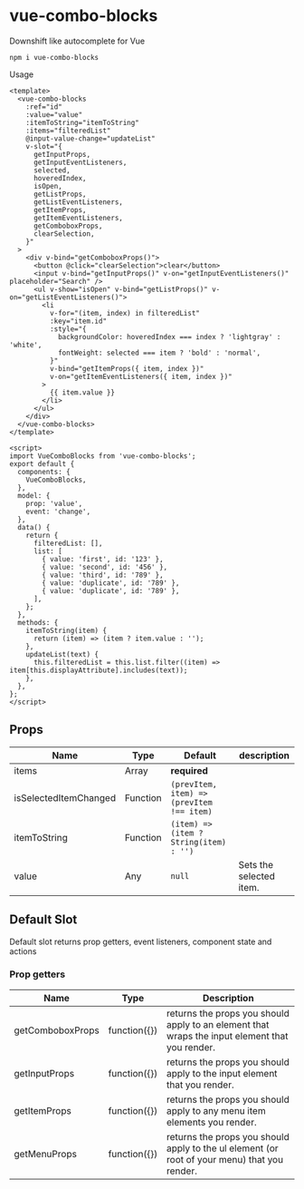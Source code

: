 # vue-combo-blocks

Downshift like autocomplete for Vue

```
npm i vue-combo-blocks
```

Usage

```vue
<template>
  <vue-combo-blocks
    :ref="id"
    :value="value"
    :itemToString="itemToString"
    :items="filteredList"
    @input-value-change="updateList"
    v-slot="{
      getInputProps,
      getInputEventListeners,
      selected,
      hoveredIndex,
      isOpen,
      getListProps,
      getListEventListeners,
      getItemProps,
      getItemEventListeners,
      getComboboxProps,
      clearSelection,
    }"
  >
    <div v-bind="getComboboxProps()">
      <button @click="clearSelection">clear</button>
      <input v-bind="getInputProps()" v-on="getInputEventListeners()" placeholder="Search" />
      <ul v-show="isOpen" v-bind="getListProps()" v-on="getListEventListeners()">
        <li
          v-for="(item, index) in filteredList"
          :key="item.id"
          :style="{
            backgroundColor: hoveredIndex === index ? 'lightgray' : 'white',
            fontWeight: selected === item ? 'bold' : 'normal',
          }"
          v-bind="getItemProps({ item, index })"
          v-on="getItemEventListeners({ item, index })"
        >
          {{ item.value }}
        </li>
      </ul>
    </div>
  </vue-combo-blocks>
</template>

<script>
import VueComboBlocks from 'vue-combo-blocks';
export default {
  components: {
    VueComboBlocks,
  },
  model: {
    prop: 'value',
    event: 'change',
  },
  data() {
    return {
      filteredList: [],
      list: [
        { value: 'first', id: '123' },
        { value: 'second', id: '456' },
        { value: 'third', id: '789' },
        { value: 'duplicate', id: '789' },
        { value: 'duplicate', id: '789' },
      ],
    };
  },
  methods: {
    itemToString(item) {
      return (item) => (item ? item.value : '');
    },
    updateList(text) {
      this.filteredList = this.list.filter((item) => item[this.displayAttribute].includes(text));
    },
  },
};
</script>
```

## Props

| Name                  | Type     | Default                                   | description             |
| --------------------- | -------- | ----------------------------------------- | ----------------------- |
| items                 | Array    | **required**                              |                         |
| isSelectedItemChanged | Function | `(prevItem, item) => (prevItem !== item)` |                         |
| itemToString          | Function | `(item) => (item ? String(item) : '')`    |                         |
| value                 | Any      | `null`                                    | Sets the selected item. |

## Default Slot

Default slot returns prop getters, event listeners, component state and actions

### Prop getters

| Name             | Type         | Description                                                                                    |
| ---------------- | ------------ | ---------------------------------------------------------------------------------------------- |
| getComboboxProps | function({}) | returns the props you should apply to an element that wraps the input element that you render. |
| getInputProps    | function({}) | returns the props you should apply to the input element that you render.                       |
| getItemProps     | function({}) | returns the props you should apply to any menu item elements you render.                       |
| getMenuProps     | function({}) | returns the props you should apply to the ul element (or root of your menu) that you render.   |
